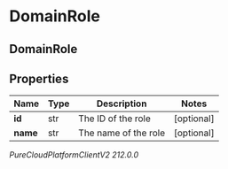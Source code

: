 # DomainRole

## DomainRole

## Properties

|Name | Type | Description | Notes|
|------------ | ------------- | ------------- | -------------|
| **id** | str | The ID of the role | [optional] |
| **name** | str | The name of the role | [optional] |



_PureCloudPlatformClientV2 212.0.0_
